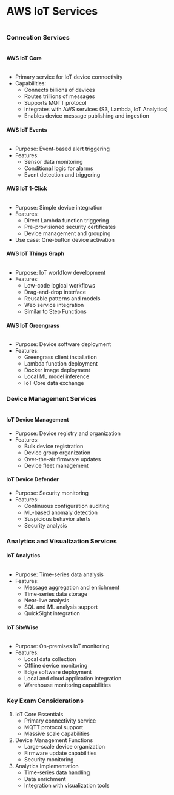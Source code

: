 # AWS IoT Services

<figure><img src="../../../../../.gitbook/assets/image (18).png" alt=""><figcaption></figcaption></figure>

### Connection Services

<figure><img src="../../../../../.gitbook/assets/image (7).png" alt=""><figcaption></figcaption></figure>

#### AWS IoT Core

<figure><img src="../../../../../.gitbook/assets/image (10).png" alt=""><figcaption></figcaption></figure>

* Primary service for IoT device connectivity
* Capabilities:
  * Connects billions of devices
  * Routes trillions of messages
  * Supports MQTT protocol
  * Integrates with AWS services (S3, Lambda, IoT Analytics)
  * Enables device message publishing and ingestion

#### AWS IoT Events

<figure><img src="../../../../../.gitbook/assets/image (11).png" alt=""><figcaption></figcaption></figure>

* Purpose: Event-based alert triggering
* Features:
  * Sensor data monitoring
  * Conditional logic for alarms
  * Event detection and triggering

#### AWS IoT 1-Click

<figure><img src="../../../../../.gitbook/assets/image (12).png" alt=""><figcaption></figcaption></figure>

* Purpose: Simple device integration
* Features:
  * Direct Lambda function triggering
  * Pre-provisioned security certificates
  * Device management and grouping
* Use case: One-button device activation

#### AWS IoT Things Graph

<figure><img src="../../../../../.gitbook/assets/image (13).png" alt=""><figcaption></figcaption></figure>

* Purpose: IoT workflow development
* Features:
  * Low-code logical workflows
  * Drag-and-drop interface
  * Reusable patterns and models
  * Web service integration
  * Similar to Step Functions

#### AWS IoT Greengrass

<figure><img src="../../../../../.gitbook/assets/image (14).png" alt=""><figcaption></figcaption></figure>

* Purpose: Device software deployment
* Features:
  * Greengrass client installation
  * Lambda function deployment
  * Docker image deployment
  * Local ML model inference
  * IoT Core data exchange

### Device Management Services

<figure><img src="../../../../../.gitbook/assets/image (15).png" alt=""><figcaption></figcaption></figure>

#### IoT Device Management

* Purpose: Device registry and organization
* Features:
  * Bulk device registration
  * Device group organization
  * Over-the-air firmware updates
  * Device fleet management

#### IoT Device Defender

* Purpose: Security monitoring
* Features:
  * Continuous configuration auditing
  * ML-based anomaly detection
  * Suspicious behavior alerts
  * Security analysis

### Analytics and Visualization Services

#### IoT Analytics

<figure><img src="../../../../../.gitbook/assets/image (16).png" alt=""><figcaption></figcaption></figure>

* Purpose: Time-series data analysis
* Features:
  * Message aggregation and enrichment
  * Time-series data storage
  * Near-live analysis
  * SQL and ML analysis support
  * QuickSight integration

#### IoT SiteWise

<figure><img src="../../../../../.gitbook/assets/image (17).png" alt=""><figcaption></figcaption></figure>

* Purpose: On-premises IoT monitoring
* Features:
  * Local data collection
  * Offline device monitoring
  * Edge software deployment
  * Local and cloud application integration
  * Warehouse monitoring capabilities

### Key Exam Considerations

1. IoT Core Essentials
   * Primary connectivity service
   * MQTT protocol support
   * Massive scale capabilities
2. Device Management Functions
   * Large-scale device organization
   * Firmware update capabilities
   * Security monitoring
3. Analytics Implementation
   * Time-series data handling
   * Data enrichment
   * Integration with visualization tools
